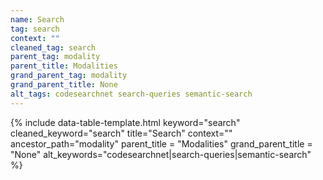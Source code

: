 ```yaml
---
name: Search
tag: search
context: ""
cleaned_tag: search
parent_tag: modality
parent_title: Modalities
grand_parent_tag: modality
grand_parent_title: None
alt_tags: codesearchnet search-queries semantic-search
---
```


{% include data-table-template.html 
  keyword="search" 
  cleaned_keyword="search" 
  title="Search"
  context=""
  ancestor_path="modality" 
  parent_title = "Modalities"
  grand_parent_title = "None"
  alt_keywords="codesearchnet|search-queries|semantic-search"
%}

